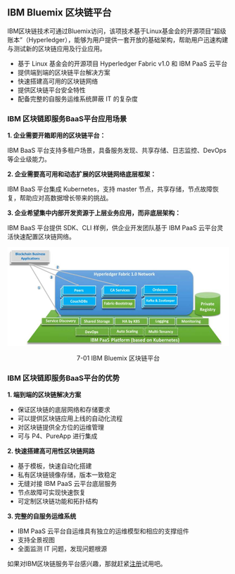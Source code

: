 ## IBM Bluemix 区块链平台

IBM区块链技术可通过Bluemix访问，该项技术基于Linux基金会的开源项目“超级账本”（Hyperledger），能够为用户提供一套开放的基础架构，帮助用户迅速构建与测试新的区块链应用及行业应用。

* 基于 Linux 基金会的开源项目 Hyperledger Fabric v1.0 和 IBM PaaS 云平台
* 提供端到端的区块链平台解决方案
* 快速搭建高可用的区块链网络
* 提供区块链平台安全特性
* 配备完整的自服务运维系统屏蔽 IT 的复杂度

### IBM 区块链即服务BaaS平台应用场景

**1. 企业需要开箱即用的区块链平台：**  

IBM BaaS 平台支持多租户场景，具备服务发现、共享存储、日志监控、DevOps 等企业级能力。

**2. 企业需要高可用和动态扩展的区块链网络底层框架：** 

IBM BaaS 平台集成 Kubernetes，支持 master 节点，共享存储，节点故障恢复，帮助应对高数据增长带来的挑战。

**3. 企业希望集中内部开发资源于上层业务应用，而非底层架构：**

IBM BaaS 平台提供 SDK、CLI 样例，供企业开发团队基于 IBM PaaS 云平台灵活快速配置区块链网络。

<div align=center>


![IBM Bluemix 区块链平台](./pic/auto/image122.jpg) 

7-01 IBM Bluemix 区块链平台
</div>

### IBM 区块链即服务BaaS平台的优势

**1. 端到端的区块链解决方案**
  
* 保证区块链的底层网络和存储要求
* 可以提供区块链应用上线的自动化流程
* 对区块链提供全方位的运维管理
* 可与 P4、PureApp 进行集成

**2. 快速搭建高可用性区块链网路**
  
* 基于模板，快速自动化搭建
* 私有区块链镜像存储，版本一致稳定
* 无缝对接 IBM PaaS 云平台底层服务
* 节点故障可实现快速恢复
* 可定制区块链功能和拓扑结构

**3. 完整的自服务运维系统**
  
* IBM PaaS 云平台自运维具有独立的运维模型和相应的支撑组件
* 支持全景视图
* 全面监测 IT 问题，发现问题根源

如果对IBM区块链服务平台感兴趣，那就赶紧[注册](https://console.ng.bluemix.net/catalog/services/blockchain)试用吧。
